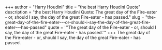 +++
author = "Harry Houdini"
title = "the best Harry Houdini Quote"
description = "the best Harry Houdini Quote: The great day of the Fire-eater - or, should I say, the day of the great Fire-eater - has passed."
slug = "the-great-day-of-the-fire-eater---or-should-i-say-the-day-of-the-great-fire-eater---has-passed"
quote = '''The great day of the Fire-eater - or, should I say, the day of the great Fire-eater - has passed.'''
+++
The great day of the Fire-eater - or, should I say, the day of the great Fire-eater - has passed.
